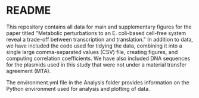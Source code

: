 # README

This repository contains all data for main and supplementary figures for the paper titled "Metabolic perturbations to an E. coli-based cell-free system reveal a trade-off between transcription and translation." In addition to data, we have included the code used for tidying the data, combining it into a single large comma-separated values (CSV) file, creating figures, and computing correlation coefficients. We have also included DNA sequences for the plasmids used in this study that were not under a material transfer agreement (MTA).

The environment.yml file in the Analysis folder provides information on the Python environment used for analysis and plotting of data.
